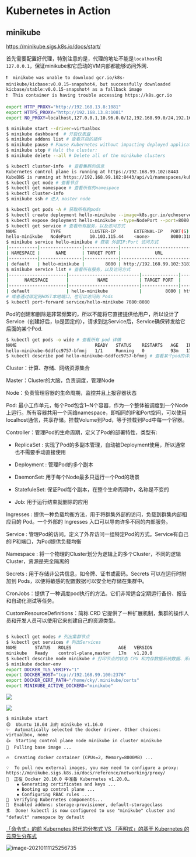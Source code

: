 # Kubernetes in Action



## minikube

https://minikube.sigs.k8s.io/docs/start/

首先需要配置好代理，特别注意的是，代理的地址不能是`localhost`和`127.0.0.1`，保证minikube和它启动的VM内部都能够访问外网．

```
❗  minikube was unable to download gcr.io/k8s-minikube/kicbase:v0.0.15-snapshot4, but successfully downloaded kicbase/stable:v0.0.15-snapshot4 as a fallback image
❗  This container is having trouble accessing https://k8s.gcr.io
```



```bash
export HTTP_PROXY="http://192.168.13.8:1081"
export HTTPS_PROXY="http://192.168.13.8:1081"
export NO_PROXY=localhost,127.0.0.1,10.96.0.0/12,192.168.99.0/24,192.168.39.0/24
```



```bash
$ minikube start --driver=virtualbox
$ minikube dashboard  # 开启仪表盘
$ minikube addons list # 查看开启的插件
$ minikube pause # Pause Kubernetes without impacting deployed applications
$ minikube stop # Halt the cluster:
$ minikube delete --all # Delete all of the minikube clusters

$ kubectl cluster-info  # 查看集群的信息                                     
Kubernetes control plane is running at https://192.168.99.102:8443
KubeDNS is running at https://192.168.99.102:8443/api/v1/namespaces/kube-system/services/kube-dns:dns/proxy
$ kubectl get node # 查看节点
$ kubectl get namespace # 查看所有的namespace
$ kubectl cluster-info 
$ minikube ssh # 进入 master node
```



```bash
$ kubectl get pods -A # 获取所有的pods
$ kubectl create deployment hello-minikube --image=k8s.gcr.io/echoserver:1.4 # 部署一个pod
$ kubectl expose deployment hello-minikube --type=NodePort --port=8080 # 暴露到外部
$ kubectl get service # 查看所有服务，以及访问方式
NAME             TYPE           CLUSTER-IP       EXTERNAL-IP   PORT(S)          AGE
hello-minikube   NodePort       10.103.115.44    <none>        8080:31837/TCP   69m
$ minikube service hello-minikube # 获取 外部IP:Port 访问方式
|-----------|----------------|-------------|-----------------------------|
| NAMESPACE |      NAME      | TARGET PORT |             URL             |
|-----------|----------------|-------------|-----------------------------|
| default   | hello-minikube |        8080 | http://192.168.99.102:31837 |
$ minikube service list # 查看所有服务，以及访问方式
|----------------------|---------------------------|--------------|-----------------------------|
|      NAMESPACE       |           NAME            | TARGET PORT  |             URL             |
|----------------------|---------------------------|--------------|-----------------------------|
| default              | hello-minikube            |         8080 | http://192.168.99.102:31837 |
# 或者通过绑定到HOST本地端口，也可以访问到 Pods
$ kubectl port-forward service/hello-minikube 7080:8080 
```

Pod的创建和删除是非常频繁的，所以不能将它直接提供给用户，所以设计了Service（创建好后，Ip是固定的），请求到达Service后，Service确保转发给它后面的某个Pod.

```bash
$ kubectl get pods -o wide # 查看所有 pod 详情
NAME                              READY   STATUS    RESTARTS   AGE   IP           NODE       NOMINATED NODE   READINESS GATES
hello-minikube-6ddfcc9757-bfmnj   1/1     Running   0          93m   172.17.0.5   minikube   <none>           <none>
$ kubectl describe pod hello-minikube-6ddfcc9757-bfmnj # 查看某个pod的详情
```



Cluster：计算、存储、网络资源集合

Master：Cluster的大脑，负责调度，管理Node

Node：负责管理容器的生命周期，监控并且上报容器状态

Pod: 最小工作单元，每个Pod包含1~N个容器，作为一个整体被调度到一个Node上运行。所有容器共用一个网络namespace，即相同的IP和Port空间，可以使用localhost通信，共享存储。挂载Volume到Pod，等于挂载到Pod中每一个容器。

Controller：管理Pod的生命周期，定义了Pod的部署特性，类型有:

- ReplicaSet : 实现了Pod的多副本管理，自动被Deployment使用，所以通常也不需要手动直接使用

- Deployment : 管理Pod的多个副本
- DaemonSet: 用于每个Node最多只运行一个Pod的场景
- StatefuleSet: 保证Pod每个副本，在整个生命周期中，名称是不变的
- Job: 用于运行结束就删除的应用


Ingresses : 提供一种负载均衡方法，用于将群集外部的访问，负载到群集内部相应目的 Pod。一个外部的 Ingresses 入口可以导向许多不同的内部服务。

Service : 管理Pod的访问。定义了外界访问一组特定Pod的方式。Service有自己的IP和端口，为Pod提供负载均衡

Namespace : 将一个物理的Cluster划分为逻辑上的多个Cluster，不同的逻辑Cluster，资源是完全隔离的

Secrets : 用于存储非公共信息，如令牌、证书或密码。Secrets 可以在运行时附加到 Pods，以便将敏感的配置数据可以安全地存储在集群中。

CronJobs：提供了一种调度pod执行的方法。它们非常适合定期运行备份、报告和自动化测试等任务。

CustomResourceDefinitions：简称 CRD 它提供了一种扩展机制，集群的操作人员和开发人员可以使用它来创建自己的资源类型。

```bash

$ kubectl get nodes # 列出集群节点
$ kubectl get services # 列出Services
NAME       STATUS   ROLES                  AGE   VERSION
minikube   Ready    control-plane,master   17m   v1.20.0
$ kubectl describe node minikube # 打印节点的状态 CPU 和内存数据系统数据、系统信息、运行容器　
$ minikube docker-env
export DOCKER_TLS_VERIFY="1"
export DOCKER_HOST="tcp://192.168.99.100:2376"
export DOCKER_CERT_PATH="/home/cky/.minikube/certs"
export MINIKUBE_ACTIVE_DOCKERD="minikube"
```



![](https://img.codekissyoung.com/2021/01/08/8b15efec8824c13d07f0629380fb701e.png)

![](https://img.codekissyoung.com/2021/01/10/5790a9ee7f4d349e40aa5e164abe6184.png)

```
$ minikube start                                                                                    
😄  Ubuntu 18.04 上的 minikube v1.16.0
✨  Automatically selected the docker driver. Other choices: virtualbox, none
👍  Starting control plane node minikube in cluster minikube
🚜  Pulling base image ...

🔥  Creating docker container (CPUs=2, Memory=8000MB) ...

💡  To pull new external images, you may need to configure a proxy: https://minikube.sigs.k8s.io/docs/reference/networking/proxy/
🐳  正在 Docker 20.10.0 中准备 Kubernetes v1.20.0…
    ▪ Generating certificates and keys ...
    ▪ Booting up control plane ...
    ▪ Configuring RBAC rules ...
🔎  Verifying Kubernetes components...
🌟  Enabled addons: storage-provisioner, default-storageclass
🏄  Done! kubectl is now configured to use "minikube" cluster and "default" namespace by default
```



[「命令式」的前 Kubernetes 时代的分布式 VS 「声明式」的基于 Kubernetes 的云原生分布式](https://www.yuque.com/office/yuque/0/2020/xlsx/788484/1605013794417-32876a80-a758-4a0d-b5c0-253a364ae4f8.xlsx?from=https%3A%2F%2Fwww.yuque.com%2Fpolaris-docs%2Fcontainer%2Fk8s-basic-overview)



![image-20210111125256735](https://img.codekissyoung.com/2021/01/11/23e1f889f725b7383441e1b1b60195e9.png)







